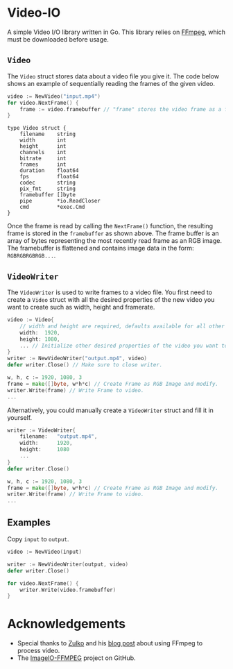 # Video-IO

A simple Video I/O library written in Go. This library relies on [FFmpeg](https://www.ffmpeg.org/), which must be downloaded before usage.

## `Video`

The `Video` struct stores data about a video file you give it. The code below shows an example of sequentially reading the frames of the given video.

```go
video := NewVideo("input.mp4")
for video.NextFrame() {
    frame := video.framebuffer // "frame" stores the video frame as a flattened RGB image.
}
```

```
type Video struct {
	filename    string
	width       int
	height      int
	channels    int
	bitrate     int
	frames      int
	duration    float64
	fps         float64
	codec       string
	pix_fmt     string
	framebuffer []byte
	pipe        *io.ReadCloser
	cmd         *exec.Cmd
}
```

Once the frame is read by calling the `NextFrame()` function, the resulting frame is stored in the `framebuffer` as shown above. The frame buffer is an array of bytes representing the most recently read frame as an RGB image. The framebuffer is flattened and contains image data in the form: `RGBRGBRGBRGB...`.

## `VideoWriter`

The `VideoWriter` is used to write frames to a video file. You first need to create a `Video` struct with all the desired properties of the new video you want to create such as width, height and framerate.

```go
video := Video{
    // width and height are required, defaults available for all other parameters.
    width:  1920,
    height: 1080,
    ... // Initialize other desired properties of the video you want to create.
}
writer := NewVideoWriter("output.mp4", video)
defer writer.Close() // Make sure to close writer.

w, h, c := 1920, 1080, 3
frame = make([]byte, w*h*c) // Create Frame as RGB Image and modify.
writer.Write(frame) // Write Frame to video.
...
```

Alternatively, you could manually create a `VideoWriter` struct and fill it in yourself.

```go
writer := VideoWriter{
    filename:   "output.mp4",
    width:      1920,
    height:     1080
    ...
}
defer writer.Close()

w, h, c := 1920, 1080, 3
frame = make([]byte, w*h*c) // Create Frame as RGB Image and modify.
writer.Write(frame) // Write Frame to video.
...
```

## Examples

Copy `input` to `output`.

```go
video := NewVideo(input)

writer := NewVideoWriter(output, video)
defer writer.Close()

for video.NextFrame() {
    writer.Write(video.framebuffer)
}
```

# Acknowledgements

* Special thanks to [Zulko](http://zulko.github.io/) and his [blog post](http://zulko.github.io/blog/2013/09/27/read-and-write-video-frames-in-python-using-ffmpeg/) about using FFmpeg to process video.
* The [ImageIO-FFMPEG](https://github.com/imageio/imageio-ffmpeg/) project on GitHub.